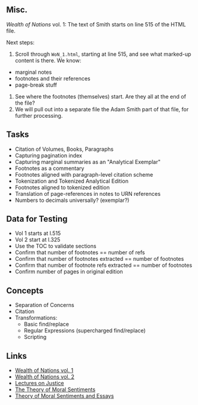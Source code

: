 
## Misc.

*Wealth of Nations* vol. 1: The text of Smith starts on line 515 of the HTML file.

Next steps:

1. Scroll through `WoN_1.html`, starting at line 515, and see what marked-up content is there. We know:
  - marginal notes
  - footnotes and their references
  - page-break stuff
1. See where the footnotes (themselves) start. Are they all at the end of the file?
1. We will pull out into a separate file the Adam Smith part of that file, for further processing.

## Tasks

- Citation of Volumes, Books, Paragraphs
- Capturing pagination index
- Capturing marginal summaries as an "Analytical Exemplar"
- Footnotes as a commentary
- Footnotes aligned with paragraph-level citation scheme
- Tokenization and Tokenized Analytical Edition
- Footnotes aligned to tokenized edition
- Translation of page-references in notes to URN references
- Numbers to decimals universally? (exemplar?)

## Data for Testing

- Vol 1 starts at l.515
- Vol 2 start at l.325
- Use the TOC to validate sections
- Confirm that number of footnotes == number of refs
- Confirm that number of footnotes extracted == number of footnotes
- Confirm that number of footnote refs extracted == number of footnotes
- Confirm number of pages in original edition



## Concepts

- Separation of Concerns
- Citation
- Transformations:
  - Basic find/replace
  - Regular Expressions (supercharged find/replace)
  - Scripting

## Links

- [Wealth of Nations vol. 1](http://oll.libertyfund.org/titles/smith-an-inquiry-into-the-nature-and-causes-of-the-wealth-of-nations-cannan-ed-vol-1)
- [Wealth of Nations vol. 2](http://oll.libertyfund.org/titles/smith-an-inquiry-into-the-nature-and-causes-of-the-wealth-of-nations-cannan-ed-vol-2)
- [Lectures on Justice](http://oll.libertyfund.org/titles/smith-lectures-on-justice-police-revenue-and-arms-1763)
- [The Theory of Moral Sentiments](http://oll.libertyfund.org/titles/smith-the-theory-of-moral-sentiments-and-on-the-origins-of-languages-stewart-ed)
- [Theory of Moral Sentiments and Essays](http://oll.libertyfund.org/titles/theory-of-moral-sentiments-and-essays-on-philosophical-subjects)
